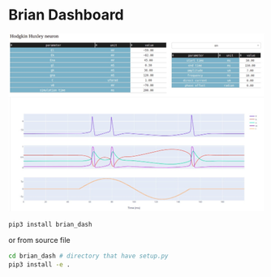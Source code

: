 # Brian Dashboard



![Cover](https://github.com/Ziaeemehr/brian_dash/blob/master/brian_dash/apps/data/HH.jpg)
<p align="center">


```sh
pip3 install brian_dash
```

or from source file


```sh
cd brian_dash # directory that have setup.py
pip3 install -e .
```